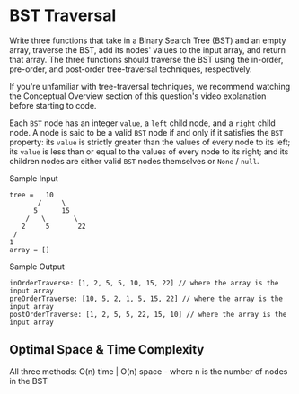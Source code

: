 # BST Traversal

Write three functions that take in a Binary Search Tree (BST) and an empty array, traverse the BST, add its nodes' values to the input array, and return that array. The three functions should traverse the BST using the in-order, pre-order, and post-order tree-traversal techniques, respectively.

If you're unfamiliar with tree-traversal techniques, we recommend watching the Conceptual Overview section of this question's video explanation before starting to code.

Each `BST` node has an integer `value`, a `left` child node, and a `right` child node. A node is said to be a valid `BST` node if and only if it satisfies the `BST` property: its `value` is strictly greater than the values of every node to its left; its `value` is less than or equal to the values of every node to its right; and its children nodes are either valid `BST` nodes themselves or `None` / `null`.

Sample Input
```
tree =   10
       /     \
      5      15
    /   \       \
   2     5       22
 /
1
array = []
```

Sample Output
```
inOrderTraverse: [1, 2, 5, 5, 10, 15, 22] // where the array is the input array
preOrderTraverse: [10, 5, 2, 1, 5, 15, 22] // where the array is the input array
postOrderTraverse: [1, 2, 5, 5, 22, 15, 10] // where the array is the input array
```

## Optimal Space & Time Complexity

All three methods: O(n) time | O(n) space - where n is the number of nodes in the BST

